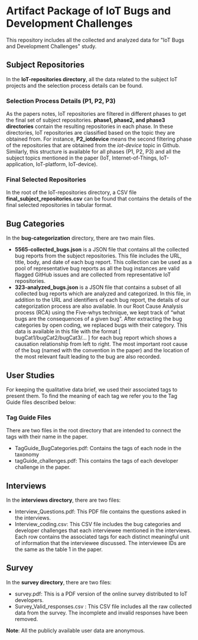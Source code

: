 # Artifact Package of IoT Bugs and Development Challenges

This repository includes all the collected and analyzed data for "IoT Bugs and Development Challenges" study.


## Subject Repositories
In the **IoT-repositories directory**, all the data related to the subject IoT projects and the selection process details can be found.

### Selection Process Details (P1, P2, P3)
As the papers notes, IoT repositories are filtered in different phases to get the final set of subject repositories. **phase1, phase2, and phase3 directories** contain the resulting repositories in each phase. In these directories, IoT repositories are classified based on the topic they are obtained from.  For instance, **P2_iotdevice** means the second filtering phase of the repositories that are obtained from the *iot-device* topic in Github. Similarly, this structure is available for all phases (P1, P2, P3) and all the subject topics mentioned in the paper (IoT, Internet-of-Things, IoT-application, IoT-platform, IoT-device).

### Final Selected Repositories
In the root of the IoT-repositories directory, a CSV file **final_subject_repositories.csv** can be found that contains the details of the final selected repositories in tabular format. 

## Bug Categories
In the **bug-categorization** directory, there are two main files.
 - **5565-collected_bugs.json** is a JSON file that contains all the collected bug reports from the subject repositories. This file includes the URL, title, body, and date of each bug report. This collection can be used as a pool of representative bug reports as all the bug instances are valid flagged GitHub issues and are collected from representative IoT repositories.
 - **323-analyzed_bugs.json** is a JSON file that contains a subset of all collected bug reports which are analyzed and categorized. In this file, in addition to the URL and identifiers of each bug report, the details of our categorization process are also available. In our Root Cause Analysis process (RCA) using the Five-whys technique, we kept track of “what bugs are the consequences of a given bug”. After extracting the bug categories by open coding, we replaced bugs with their category. This data is available in this file with the format [ bugCat1/bugCat2/bugCat3/… ] for each bug report which shows a causation relationship from left to right. The most important root cause of the bug (named with the convention in the paper) and the location of the most relevant fault leading to the bug are also recorded.

## User Studies
For keeping the qualitative data brief, we used their associated tags to present them. To find the meaning of each tag we refer you to the Tag Guide files described below: 
### Tag Guide Files
There are two files in the root directory that are intended to connect the tags with their name in the paper.
- TagGuide_BugCategories.pdf: Contains the tags of each node in the taxonomy
- tagGuide_challenges.pdf: This contains the tags of each developer challenge in the paper.
## Interviews
In the **interviews directory**, there are two files:
- Interview_Questions.pdf: This PDF file contains the questions asked in the interviews.
- Interview_coding.csv: This CSV file includes the bug categories and developer challenges that each interviewee mentioned in the interviews. Each row contains the associated tags for each distinct meaningful unit of information that the interviewee discussed. The interviewee IDs are the same as the table 1 in the paper.

## Survey
In the **survey directory**, there are two files:
- survey.pdf: This is a PDF version of the online survey distributed to IoT developers.
- Survey_Valid_responses.csv : This CSV file includes all the raw collected data from the survey. The incomplete and invalid responses have been removed.

**Note**: All the publicly available user data are anonymous.
